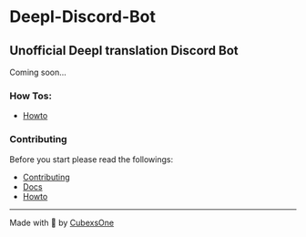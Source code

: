 # Deepl-Discord-Bot
## Unofficial Deepl translation Discord Bot

Coming soon...

### How Tos:
- [Howto][howto]

### Contributing

Before you start please read the followings:

- [Contributing][contributing]
- [Docs][docs]
- [Howto][howto]

---
Made with 💙 by [CubexsOne][github]

<!-- General Links -->
[github]: https://github.com/CubexsOne

<!-- Requirements Links -->

<!-- File / Directory Links -->
[contributing]: ./CONTRIBUTING.md
[docs]: ./docs
[howto]: ./docs/howto